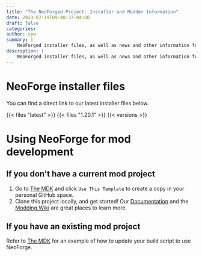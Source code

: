 ```yaml
---
title: "The NeoForged Project: Installer and Modder Information"
date: 2023-07-19T09:40:37-04:00
draft: false
categories:
author: cpw
summary: |
    NeoForged installer files, as well as news and other information from the NeoForged project
description: |
    NeoForged installer files, as well as news and other information from the NeoForged project
---
```

# NeoForge installer files
You can find a direct link to our latest installer files below.

{{< files "latest" >}}
{{< files "1.20.1" >}}
{{< versions >}}

# Using NeoForge for mod development

## If you don't have a current mod project

1. Go to [The MDK] and click `Use This Template` to create a copy in your personal GitHub space.
2. Clone this project locally, and get started! Our [Documentation] and the [Modding Wiki] are great places to learn more.

## If you have an existing mod project
Refer to [The MDK] for an example of how to update your build script to use NeoForge.

[The MDK]: https://github.com/neoforged/MDK
[Documentation]: https://docs.neoforged.net
[Modding Wiki]: https://forge.gemwire.uk
